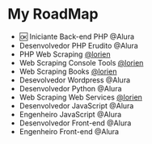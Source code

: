 # My RoadMap

- :ok: Iniciante Back-end PHP @Alura
- Desenvolvedor PHP Erudito @Alura
- PHP Web Scraping [@lorien](https://github.com/lorien/awesome-web-scraping/blob/master/php.md#php-web-scraping)
- Web Scraping Console Tools [@lorien](https://github.com/lorien/awesome-web-scraping/blob/master/console_tools.md#console-tools)
- Web Scraping Books [@lorien](https://github.com/lorien/awesome-web-scraping/blob/master/books.md)
- Desevolvedor Wordpress @Alura
- Desenvolvedor Python @Alura
- Web Scraping Web Services [@lorien](https://github.com/lorien/awesome-web-scraping/blob/master/web_services.md)
- Desenvolvedor JavaScript @Alura
- Engenheiro JavaScript @Alura
- Desenvolvedor Front-end @Alura
- Engenheiro Front-end @Alura